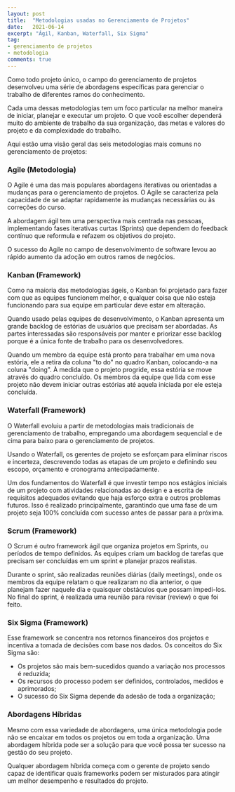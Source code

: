```yaml
---
layout: post
title:  "Metodologias usadas no Gerenciamento de Projetos"
date:   2021-06-14
excerpt: "Ágil, Kanban, Waterfall, Six Sigma"
tag:
- gerenciamento de projetos
- metodologia
comments: true
---
```

Como todo projeto único, o campo do gerenciamento de projetos desenvolveu uma série de abordagens específicas para gerenciar o trabalho de diferentes ramos do conhecimento.

Cada uma dessas metodologias tem um foco particular na melhor maneira de iniciar, planejar e executar um projeto. O que você escolher dependerá muito do ambiente de trabalho da sua organização, das metas e valores do projeto e da complexidade do trabalho.

Aqui estão uma visão geral das seis metodologias mais comuns no gerenciamento de projetos:

### Agile (Metodologia)
O Agile é uma das mais populares abordagens iterativas ou orientadas a mudanças para o gerenciamento de projetos. O Agile se caracteriza pela capacidade de se adaptar rapidamente às mudanças necessárias ou às correções do curso.

A abordagem ágil tem uma perspectiva mais centrada nas pessoas, implementando fases iterativas curtas (Sprints) que dependem do feedback contínuo que reformula e refazem os objetivos do projeto.

O sucesso do Agile no campo de desenvolvimento de software levou ao rápido aumento da adoção em outros ramos de negócios.

### Kanban (Framework)
Como na maioria das metodologias ágeis, o Kanban foi projetado para fazer com que as equipes funcionem melhor, e qualquer coisa que não esteja funcionando para sua equipe em particular deve estar em alteração.

Quando usado pelas equipes de desenvolvimento, o Kanban apresenta um grande backlog de estórias de usuários que precisam ser abordadas. As partes interessadas são responsáveis por manter e priorizar esse backlog porque é a única fonte de trabalho para os desenvolvedores.

Quando um membro da equipe está pronto para trabalhar em uma nova estória, ele a retira da coluna "to do" no quadro Kanban, colocando-a na coluna "doing". À medida que o projeto progride, essa estória se move através do quadro concluído. Os membros da equipe que lida com esse projeto não devem iniciar outras estórias até aquela iniciada por ele esteja concluída.

### Waterfall (Framework)
O Waterfall evoluiu a partir de metodologias mais tradicionais de gerenciamento de trabalho, empregando uma abordagem sequencial e de cima para baixo para o gerenciamento de projetos.

Usando o Waterfall, os gerentes de projeto se esforçam para eliminar riscos e incerteza, descrevendo todas as etapas de um projeto e definindo seu escopo, orçamento e cronograma antecipadamente.

Um dos fundamentos do Waterfall é que investir tempo nos estágios iniciais de um projeto com atividades relacionadas ao design e a escrita de requisitos adequados evitando que haja esforço extra e outros problemas futuros. Isso é realizado principalmente, garantindo que uma fase de um projeto seja 100% concluída com sucesso antes de passar para a próxima.

### Scrum (Framework)
O Scrum é outro framework ágil que organiza projetos em Sprints, ou períodos de tempo definidos. As equipes criam um backlog de tarefas que precisam ser concluídas em um sprint e planejar prazos realistas.

Durante o sprint, são realizadas reuniões diárias (daily meetings), onde os membros da equipe relatam o que realizaram no dia anterior, o que planejam fazer naquele dia e quaisquer obstáculos que possam impedi-los. No final do sprint, é realizada uma reunião para revisar (review) o que foi feito.

### Six Sigma (Framework)
Esse framework se concentra nos retornos financeiros dos projetos e incentiva a tomada de decisões com base nos dados. Os conceitos do Six Sigma são:

- Os projetos são mais bem-sucedidos quando a variação nos processos é reduzida;
- Os recursos do processo podem ser definidos, controlados, medidos e aprimorados;
- O sucesso do Six Sigma depende da adesão de toda a organização;

### Abordagens Híbridas
Mesmo com essa variedade de abordagens, uma única metodologia pode não se encaixar em todos os projetos ou em toda a organização. Uma abordagem híbrida pode ser a solução para que você possa ter sucesso na gestão do seu projeto.

Qualquer abordagem híbrida começa com o gerente de projeto sendo capaz de identificar quais frameworks podem ser misturados para atingir um melhor desempenho e resultados do projeto.